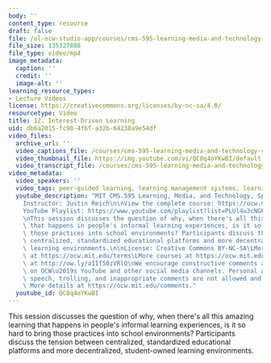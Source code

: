 ```yaml
---
body: ''
content_type: resource
draft: false
file: /ol-ocw-studio-app/courses/cms-595-learning-media-and-technology-spring-2024/mit-cms595-s24-session-12_360p_16_9.mp4
file_size: 135327888
file_type: video/mp4
image_metadata:
  caption: ''
  credit: ''
  image-alt: ''
learning_resource_types:
- Lecture Videos
license: https://creativecommons.org/licenses/by-nc-sa/4.0/
resourcetype: Video
title: 12. Interest-Driven Learning
uid: db6a2015-fc98-4f6f-a32b-64238a9e54df
video_files:
  archive_url: ''
  video_captions_file: /courses/cms-595-learning-media-and-technology-spring-2024/1Ebei2CikUA7glTtA35oZP7EN_dN7RHm6_transcript.webvtt
  video_thumbnail_file: https://img.youtube.com/vi/QC8q4oYKwBI/default.jpg
  video_transcript_file: /courses/cms-595-learning-media-and-technology-spring-2024/1Ebei2CikUA7glTtA35oZP7EN_dN7RHm6_transcript.pdf
video_metadata:
  video_speakers: ''
  video_tags: peer-guided learning, learning management systems, learning infrastructures
  youtube_description: "MIT CMS.595 Learning, Media, and Technology, Spring 2024\n\
    Instructor: Justin Reich\n\nView the complete course: https://ocw.mit.edu/courses/cms-595-learning-media-and-technology-spring-2024/\n\
    YouTube Playlist: https://www.youtube.com/playlist?list=PLUl4u3cNGP62o50fmQKmfbn8HKPvdx9hK\n\
    \nThis session discusses the question of why, when there's all this amazing learning\
    \ that happens in people's informal learning experiences, is it so hard to bring\
    \ those practices into school environments? Participants discuss the tension between\
    \ centralized, standardized educational platforms and more decentralized, student-owned\
    \ learning environments.\n\nLicense: Creative Commons BY-NC-SA\LMore information\
    \ at https://ocw.mit.edu/terms\LMore courses at https://ocw.mit.edu\LSupport OCW\
    \ at http://ow.ly/a1If50zVRlQ\nWe encourage constructive comments and discussion\
    \ on OCW\u2019s YouTube and other social media channels. Personal attacks, hate\
    \ speech, trolling, and inappropriate comments are not allowed and may be removed.\
    \ More details at https://ocw.mit.edu/comments."
  youtube_id: QC8q4oYKwBI
---
```

This session discusses the question of why, when there's all this amazing learning that happens in people's informal learning experiences, is it so hard to bring those practices into school environments? Participants discuss the tension between centralized, standardized educational platforms and more decentralized, student-owned learning environments.